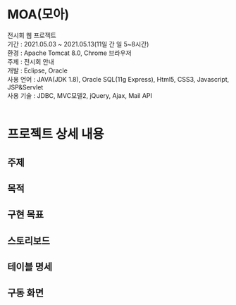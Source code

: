 # MOA(모아)
전시회 웹 프로젝트 <br>
기간 : 2021.05.03 ~ 2021.05.13(11일 간 일 5~8시간) <br>
환경 : Apache Tomcat 8.0, Chrome 브라우저 <br>
주제 : 전시회 안내 <br>
개발 : Eclipse, Oracle <br>
사용 언어 : JAVA(JDK 1.8), Oracle SQL(11g Express), Html5, CSS3, Javascript, JSP&Servlet <br>
사용 기술 : JDBC, MVC모델2, jQuery, Ajax, Mail API <br><br>

# 프로젝트 상세 내용

## 주제

## 목적

## 구현 목표

## 스토리보드

## 테이블 명세

## 구동 화면

